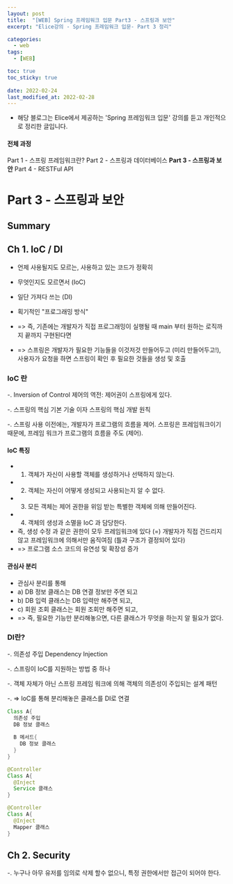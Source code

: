 ```yaml
---
layout: post
title:  "[WEB] Spring 프레임워크 입문 Part3 - 스프링과 보안"
excerpt: "Elice강의 - Spring 프레임워크 입문- Part 3 정리"

categories:
  - web
tags:
  - [WEB]

toc: true
toc_sticky: true
 
date: 2022-02-24
last_modified_at: 2022-02-28
---
```


* 해당 블로그는 Elice에서 제공하는 'Spring 프레임워크 입문' 강의를 듣고 개인적으로 정리한 글입니다.

#### 전체 과정
Part 1 - 스프링 프레임워크란?
Part 2 - 스프링과 데이터베이스
**Part 3 - 스프링과 보안**
Part 4 - RESTFul API

# Part 3 - 스프링과 보안
## Summary

## Ch 1. IoC / DI
* 언제 사용될지도 모르는, 사용하고 있는 코드가 정확히 
* 무엇인지도 모르면서 (IoC)
* 일단 가져다 쓰는 (DI)
* 획기적인 "프로그래밍 방식"

* => 즉, 기존에는 개발자가 직접 프로그래밍이 실행될 때 main 부터 원하는 로직까지 끝까지 구현된다면
* => 스프링은 개발자가 필요한 기능들을 이것저것 만들어두고 (미리 만들어두고!), 사용자가 요청을 하면 스프링이 확인 후 필요한 것들을 생성 및 호출

### IoC 란
-. Inversion of Control 제어의 역전: 제어권이 스프링에게 있다.

-. 스프링의 핵심 기본 기술 이자 스프링의 핵심 개발 원칙

-. 스프링 사용 이전에는, 개발자가 프로그램의 흐름을 제어. 스프링은 프레임워크이기 때문에, 프레임 워크가 프로그램의 흐름을 주도 (제어).

#### IoC 특징
* 1) 객체가 자신이 사용할 객체를 생성하거나 선택하지 않는다.
* 2) 객체는 자신이 어떻게 생성되고 사용되는지 알 수 없다.
* 3) 모든 객체는 제어 권한을 위임 받는 특별한 객체에 의해 만들어진다.
* 4) 객체의 생성과 소멸을 IoC 과 담당한다.
* 즉, 생성 수정 과 같은 권한이 모두 프레임워크에 있다 (=) 개발자가 직접 건드리지 않고 프레임워크에 의해서만 움직여짐 (틀과 구조가 결정되어 있다)
*   => 프로그램 소스 코드의 유연성 및 확장성 증가 

#### 관심사 분리
* 관심사 분리를 통해
* a) DB 정보 클래스는 DB 연결 정보만 주면 되고
* b) DB 입력 클래스는 DB 입력만 해주면 되고,
* c) 회원 조회 클래스는 회원 조회만 해주면 되고,
* => 즉, 필요한 기능만 분리해놓으면, 다른 클래스가 무엇을 하는지 알 필요가 없다.

### DI란?
-. 의존성 주입 Dependency Injection

-. 스프링이 IoC를 지원하는 방법 중 하나

-. 객체 자체가 아닌 스프링 프레임 워크에 의해 객체의 의존성이 주입되는 설계 패턴

-. => IoC를 통해 분리해놓은 클래스를 DI로 연결

```java
Class A{
  의존성 주입
  DB 정보 클래스
  
  B 메서드{
    DB 정보 클래스
  }
}
```

```java
@Controller
Class A{
  @Inject
  Service 클래스 
}

@Controller
Class A{
  @Inject
  Mapper 클래스 
}
```

## Ch 2. Security
-. 누구나 아무 유저를 임의로 삭제 할수 없으니, 특정 권한에서만 접근이 되어야 한다. 
